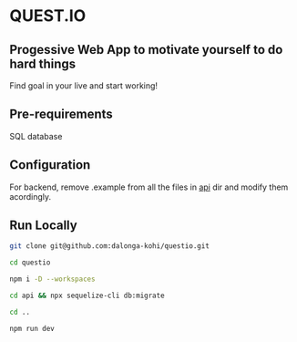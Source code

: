 # QUEST.IO
 
## Progessive Web App to motivate yourself to do hard things
 
Find goal in your live and start working!
 
## Pre-requirements
 
SQL database

## Configuration
For backend, remove .example from all the files in [api](https://github.com/dalonga-kohi/questio/tree/master/api) dir and modify them acordingly.

## Run Locally
 
```bash
git clone git@github.com:dalonga-kohi/questio.git
```
```bash
cd questio
```
```bash
npm i -D --workspaces
```
```bash
cd api && npx sequelize-cli db:migrate
```
```bash
cd ..
```
```bash
npm run dev
```
